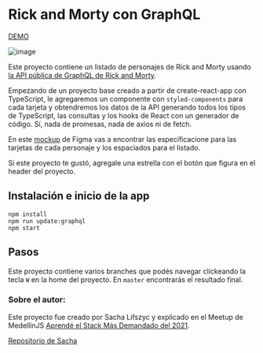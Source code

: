 # Rick and Morty con GraphQL
[DEMO](https://rick-and-morty-cris.netlify.app/)

![image](https://user-images.githubusercontent.com/1213542/115487783-c52aa100-a22f-11eb-9021-1c428cff3109.png)

Este proyecto contiene un listado de personajes de Rick and Morty usando [la API pública de GraphQL de Rick and Morty](https://rickandmortyapi.com/).

Empezando de un proyecto base creado a partir de create-react-app con TypeScript, le agregaremos un componente con `styled-components` para cada tarjeta y obtendremos los datos de la API generando todos los tipos de TypeScript, las consultas y los hooks de React con un generador de código. Sí, nada de promesas, nada de axios ni de fetch.

En este [mockup](https://www.figma.com/file/olHQvzGD4NOQ8CdaKIlE11/Rick-and-Morty-en-La-Cocina-del-C%C3%B3digo?node-id=1%3A48) de Figma vas a encontrar las especificacione para las tarjetas de cada personaje y los espaciados para el listado.

Si este proyecto te gustó, agregale una estrella con el botón que figura en el header del proyecto.

## Instalación e inicio de la app

```
npm install
npm run update:graphql
npm start
```

## Pasos

Este proyecto contiene varios branches que podés navegar clickeando la tecla `W` en la home del proyecto. En `master` encontrarás el resultado final.

### Sobre el autor:

Este proyecto fue creado por Sacha Lifszyc y explicado en el Meetup de MedellínJS [Aprendé el Stack Más Demandado del 2021](https://www.youtube.com/watch?v=MMYUiR6zNY8&list=WL&index=27).

[Repositorio de Sacha](https://github.com/sachalifs/rickandmorty/pulls)
